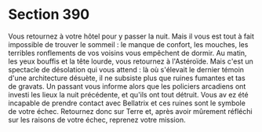 # Section 390

Vous retournez à votre hôtel pour y passer la nuit. Mais il vous
est tout à fait impossible de  trouver le sommeil : le manque de
confort, les mouches, les terribles ronflements de vos voisins
vous empêchent de dormir. Au matin, les yeux bouffis et la tête
lourde, vous retournez à l'Astéroïde. Mais c'est un spectacle de
désolation qui vous attend : là où s'élevait le dernier témoin
d'une architecture désuète, il ne subsiste plus que ruines
fumantes et tas de gravats. Un passant vous informe alors que les
policiers arcadiens ont investi les lieux la nuit précédente, et
qu'ils ont tout détruit. Vous av ez été incapable de prendre
contact avec Bellatrix et ces ruines sont le symbole de votre
échec. Retournez donc sur Terre et, après avoir mûrement
réfléchi sur les raisons de votre échec, reprenez votre mission.